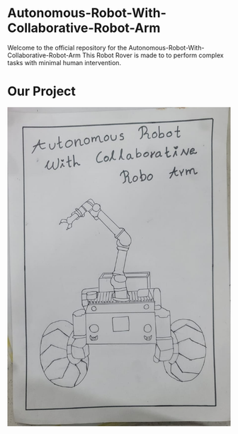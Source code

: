 # Autonomous-Robot-With-Collaborative-Robot-Arm

Welcome to the official repository for the Autonomous-Robot-With-Collaborative-Robot-Arm This Robot Rover is made to to perform complex tasks with minimal human intervention.

<h1>Our Project</h1>

![PROJECT!](Project_Sketch.jpg)